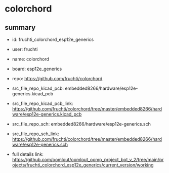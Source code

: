 # colorchord
 
## summary 
* id: fruchti_colorchord_esp12e_generics
* user: fruchti
* name: colorchord
* board: esp12e_generics
* repo: https://github.com/fruchti/colorchord
* src_file_repo_kicad_pcb: embedded8266/hardware/esp12e-generics.kicad_pcb
* src_file_repo_kicad_pcb_link: https://github.com/fruchti/colorchord/tree/master/embedded8266/hardware/esp12e-generics.kicad_pcb


* src_file_repo_sch: embedded8266/hardware/esp12e-generics.sch
* src_file_repo_sch_link: https://github.com/fruchti/colorchord/tree/master/embedded8266/hardware/esp12e-generics.sch
* full details link: https://github.com/oomlout/oomlout_oomp_project_bot_v_2/tree/main/projects/fruchti_colorchord_esp12e_generics/current_version/working  






